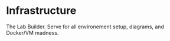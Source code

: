 # Infrastructure
The Lab Builder. Serve for all environement setup, diagrams, and Docker/VM madness.
